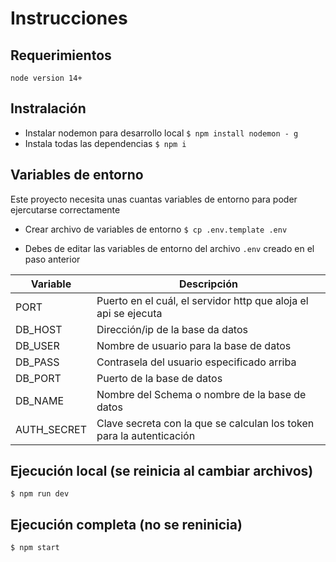 # Instrucciones

## Requerimientos

`node version 14+`

## Instralación

- Instalar nodemon para desarrollo local
  `$ npm install nodemon - g`
- Instala todas las dependencias
  `$ npm i`

## Variables de entorno

Este proyecto necesita unas cuantas variables de entorno para poder ejercutarse correctamente

- Crear archivo de variables de entorno
  `$ cp .env.template .env`

- Debes de editar las variables de entorno del archivo `.env` creado en el paso anterior

| Variable    | Descripción                                                          |
| ----------- | -------------------------------------------------------------------- |
| PORT        | Puerto en el cuál, el servidor http que aloja el api se ejecuta      |
| DB_HOST     | Dirección/ip de la base da datos                                     |
| DB_USER     | Nombre de usuario para la base de datos                              |
| DB_PASS     | Contrasela del usuario especificado arriba                           |
| DB_PORT     | Puerto de la base de datos                                           |
| DB_NAME     | Nombre del Schema o nombre de la base de datos                       |
| AUTH_SECRET | Clave secreta con la que se calculan los token para la autenticación |

## Ejecución local (se reinicia al cambiar archivos)

`$ npm run dev`

## Ejecución completa (no se reninicia)

`$ npm start`
